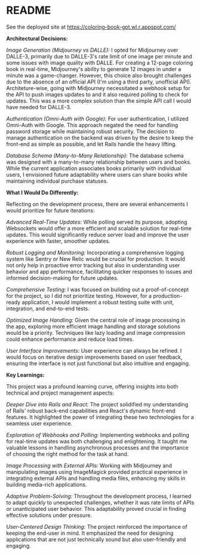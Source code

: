 # README

See the deployed site at https://coloring-book-gpt.wl.r.appspot.com/

**Architectural Decisions:**

_Image Generation (Midjourney vs DALLE):_ I opted for Midjourney over DALLE-3, primarily due to DALLE-3's rate limit of one image per minute and some issues with image quality with DALLE. For creating a 12-page coloring book in real-time, Midjourney's ability to generate 12 images in under a minute was a game-changer. However, this choice also brought challenges due to the absence of an official API (I'm using a third party, unofficial API). Architeture-wise, going with Midjourney necessitated a webhook setup for the API to push images updates to and it also required polling to check for updates. This was a more complex solution than the simple API call I would have needed for DALLE-3.

_Authentication (Omni-Auth with Google):_ For user authentication, I utilized Omni-Auth with Google. This approach negated the need for handling password storage while maintaining robust security. The decision to manage authentication on the backend was driven by the desire to keep the front-end as simple as possible, and let Rails handle the heavy lifting.

_Database Schema (Many-to-Many Relationship):_ The database schema was designed with a many-to-many relationship between users and books. While the current application associates books primarily with individual users, I envisioned future adaptability where users can share books while maintaining individual purchase statuses.

**What I Would Do Differently:**

Reflecting on the development process, there are several enhancements I would prioritize for future iterations:

_Advanced Real-Time Updates_: While polling served its purpose, adopting Websockets would offer a more efficient and scalable solution for real-time updates. This would significantly reduce server load and improve the user experience with faster, smoother updates.

_Robust Logging and Monitoring:_ Incorporating a comprehensive logging system like Sentry or New Relic would be crucial for production. It would not only help in proactive error tracking but also in understanding user behavior and app performance, facilitating quicker responses to issues and informed decision-making for future updates.

_Comprehensive Testing:_ I was focused on building out a proof-of-concept for the project, so I did not prioritize testing. However, for a production-ready application, I would implement a robust testing suite with unit, integration, and end-to-end tests.

_Optimized Image Handling:_ Given the central role of image processing in the app, exploring more efficient image handling and storage solutions would be a priority. Techniques like lazy loading and image compression could enhance performance and reduce load times.

_User Interface Improvements:_ User experience can always be refined. I would focus on iterative design improvements based on user feedback, ensuring the interface is not just functional but also intuitive and engaging.

**Key Learnings:**

This project was a profound learning curve, offering insights into both technical and project management aspects:

_Deeper Dive into Rails and React:_ The project solidified my understanding of Rails' robust back-end capabilities and React's dynamic front-end features. It highlighted the power of integrating these two technologies for a seamless user experience.

_Exploration of Webhooks and Polling:_ Implementing webhooks and polling for real-time updates was both challenging and enlightening. It taught me valuable lessons in handling asynchronous processes and the importance of choosing the right method for the task at hand.

_Image Processing with External APIs:_ Working with Midjourney and manipulating images using ImageMagick provided practical experience in integrating external APIs and handling media files, enhancing my skills in building media-rich applications.

_Adaptive Problem-Solving:_ Throughout the development process, I learned to adapt quickly to unexpected challenges, whether it was rate limits of APIs or unanticipated user behavior. This adaptability proved crucial in finding effective solutions under pressure.

_User-Centered Design Thinking:_ The project reinforced the importance of keeping the end-user in mind. It emphasized the need for designing applications that are not just technically sound but also user-friendly and engaging.
